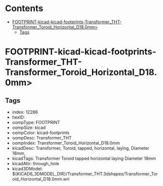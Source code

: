 



Contents
========

* [FOOTPRINT-kicad-kicad-footprints-Transformer_THT-Transformer_Toroid_Horizontal_D18.0mm>](#footprint-kicad-kicad-footprints-transformer_tht-transformer_toroid_horizontal_d180mm)
	* [Tags](#tags)

# FOOTPRINT-kicad-kicad-footprints-Transformer_THT-Transformer_Toroid_Horizontal_D18.0mm>

## Tags

- index: 12286
- hexID: 
- oompType: FOOTPRINT
- oompSize: kicad
- oompColor: kicad-footprints
- oompDesc: Transformer_THT
- oompIndex: Transformer_Toroid_Horizontal_D18.0mm
- kicadDesc: Transformer, Toroid, tapped, horizontal, laying, Diameter 18mm,
- kicadTags: Transformer Toroid tapped horizontal laying Diameter 18mm
- kicadAttr: through_hole
- kicad3DModel: ${KICAD6_3DMODEL_DIR}/Transformer_THT.3dshapes/Transformer_Toroid_Horizontal_D18.0mm.wrl
